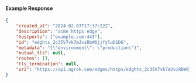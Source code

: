 <!-- Code generated for API Clients. DO NOT EDIT. -->

#### Example Response

```json
{
	"created_at": "2024-02-07T17:37:22Z",
	"description": "acme https edge",
	"hostports": ["example.com:443"],
	"id": "edghts_2c35V7vk7mJviRbW6jjfyluD1DG",
	"metadata": "{\"environment\": \"production\"}",
	"mutual_tls": null,
	"routes": [],
	"tls_termination": null,
	"uri": "https://api.ngrok.com/edges/https/edghts_2c35V7vk7mJviRbW6jjfyluD1DG"
}
```
